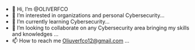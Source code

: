 - 👋 Hi, I’m @OLIVERFCO
- 👀 I’m interested in organizations and personal Cybersecurity...
- 🌱 I’m currently learning Cybersecurity...
- 💞️ I’m looking to collaborate on any Cybersecurity area bringing my skills and knowledges  ...
- 📫 How to reach me Oliuverfco12@gmail.com ...

<!---
OLIVERFCO/OLIVERFCO is a ✨ special ✨ repository because its `README.md` (this file) appears on your GitHub profile.
You can click the Preview link to take a look at your changes.
--->
